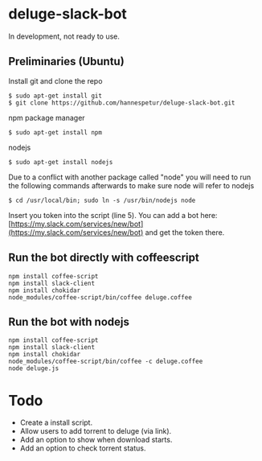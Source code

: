 # deluge-slack-bot

In development, not ready to use.

## Preliminaries (Ubuntu)
Install git and clone the repo

	$ sudo apt-get install git
	$ git clone https://github.com/hannespetur/deluge-slack-bot.git

npm package manager

	$ sudo apt-get install npm

nodejs

	$ sudo apt-get install nodejs

Due to a conflict with another package called "node" you will need to run the following commands afterwards to make sure node will refer to nodejs

	$ cd /usr/local/bin; sudo ln -s /usr/bin/nodejs node

Insert you token into the script (line 5). You can add a bot here: [https://my.slack.com/services/new/bot](https://my.slack.com/services/new/bot) and get the token there.

## Run the bot directly with coffeescript
	npm install coffee-script
	npm install slack-client
	npm install chokidar
	node_modules/coffee-script/bin/coffee deluge.coffee 

## Run the bot with nodejs
	npm install coffee-script
	npm install slack-client
	npm install chokidar
	node_modules/coffee-script/bin/coffee -c deluge.coffee 
	node deluge.js

# Todo
* Create a install script.
* Allow users to add torrent to deluge (via link).
* Add an option to show when download starts.
* Add an option to check torrent status.
